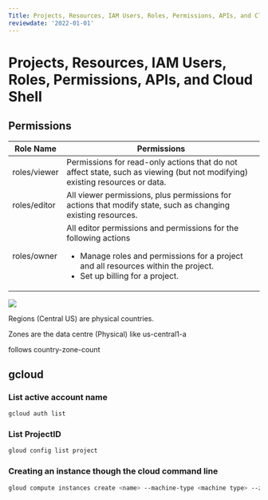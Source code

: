 ```yaml
---
Title: Projects, Resources, IAM Users, Roles, Permissions, APIs, and Cloud Shell
reviewdate: '2022-01-01'
---
```

# Projects, Resources, IAM Users, Roles, Permissions, APIs, and Cloud Shell

## Permissions


| Role Name    | Permissions                                                                                                                                                                                               |
|--------------|-----------------------------------------------------------------------------------------------------------------------------------------------------------------------------------------------------------|
| roles/viewer | Permissions for read-only actions that do not affect state, such as viewing (but not modifying) existing resources or data.                                                                               |
| roles/editor | All viewer permissions, plus permissions for actions that modify state, such as changing existing resources.                                                                                              |
| roles/owner  | All editor permissions and permissions for the following actions <ul><li>Manage roles and permissions for a project and all resources within the project.</li><li>Set up billing for a project.</li></ul> |

![](https://cdn.qwiklabs.com/BErmNT8ZIzd5yqxO0lEJj8lAlKT3jKC%2BtI%2Byj3OSKDA%3D)


Regions (Central US) are physical countries.

Zones are the data centre (Physical) like us-central1-a

follows country-zone-count


## gcloud

### List active account name

```bash
gcloud auth list
```

### List ProjectID
```bash
gloud config list project
```

### Creating an instance though the cloud command line

```bash
gloud compute instances create <name> --machine-type <machine type> --zone <see zone location>
```

